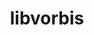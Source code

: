 ---
title: "libvorbis"
layout: cache
categories: [package, develop-2023-10-15]
meta: {"versions": ["1.3.7"], "compilers": ["apple-clang@=14.0.0", "gcc@=11.3.0"], "oss": ["ubuntu22.04", "ventura"], "platforms": ["darwin", "linux"], "targets": ["aarch64", "x86_64_v3"], "stacks": ["ml-darwin-aarch64-mps", "ml-linux-x86_64-cpu", "ml-linux-x86_64-cuda", "root"], "num_specs": 2, "num_specs_by_stack": {"root": 2, "ml-darwin-aarch64-mps": 1, "ml-linux-x86_64-cuda": 1, "ml-linux-x86_64-cpu": 1}}
spec_details: [{"hash": "uvg6mdenllzo6zxcfiipdoqzij42xer7", "compiler": "apple-clang@=14.0.0", "versions": ["1.3.7"], "os": "ventura", "platform": "darwin", "target": "aarch64", "variants": ["build_system=autotools"], "stacks": ["root", "ml-darwin-aarch64-mps"], "size": "-", "tarball": "https://binaries.spack.io/releases/develop-2023-10-15/build_cache/darwin-ventura-aarch64/apple-clang-14.0.0/libvorbis-1.3.7/darwin-ventura-aarch64-apple-clang-14.0.0-libvorbis-1.3.7-uvg6mdenllzo6zxcfiipdoqzij42xer7.spack"}, {"hash": "3wvuftmetm4floup5a76hmcqugzkr6k5", "compiler": "gcc@=11.3.0", "versions": ["1.3.7"], "os": "ubuntu22.04", "platform": "linux", "target": "x86_64_v3", "variants": ["build_system=autotools"], "stacks": ["ml-linux-x86_64-cuda", "ml-linux-x86_64-cpu", "root"], "size": "-", "tarball": "https://binaries.spack.io/releases/develop-2023-10-15/build_cache/linux-ubuntu22.04-x86_64_v3/gcc-11.3.0/libvorbis-1.3.7/linux-ubuntu22.04-x86_64_v3-gcc-11.3.0-libvorbis-1.3.7-3wvuftmetm4floup5a76hmcqugzkr6k5.spack"}]
---